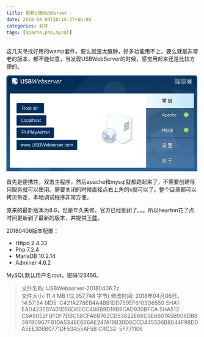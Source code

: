 ```yaml
---
title: 更新USBWebServer
date: 2018-04-04T20:14:37+08:00
categories: 软件
tags: [apache,php,mysql]
---
```


这几天寻找好用的wamp套件，要么就是太臃肿，好多功能用不上，要么就是非常老的版本，都不能如意，当发现USBWebServer的时候，感觉用起来还是比较方便的。

![](/uploads/2018/04/usbwebserver.jpg)

首先是便携性，双击主程序，然后apache和mysql就都跑起来了，不需要创建任何服务就可以使用。需要关闭的时候直接点右上角的x就可以了。整个目录都可以拷贝带走，本地调试程序非常方便。<!--more-->

原来的最新版本为8.6，但是年久失修，官方已经倒闭了。。。所以heartnn花了点时间更新到了最新的版本，并提供[下载](/uploads/2018/04/usbwebserver-v8.6-20180406.7z)。

20180406版本配置：

- Httpd 2.4.33
- Php 7.2.4
- MariaDB 10.2.14
- Adminer 4.6.2

MySQL默认用户名root，密码123456。

> 文件名称: USBWebserver-20180406.7z  
文件大小: 11.4 MB (12,057,748 字节)
修改时间: 2018年04月06日，14:57:54
MD5: C421A278EB4A4BB1DD759EF6103D6559
SHA1: EAD423EB7401D56D0ECC486B9D19B9CAD930BFCA
SHA512: C6A90E2F0FDF7DBC58CFA6B762CD53822E66C0E6607A5B906DB839780967FB1DA5348E666AE247A19B30D6CCD445506B8044F98D0A5EE30660771DF53A55AF5B
CRC32: 5F771106
